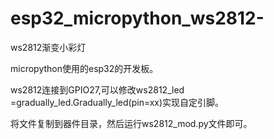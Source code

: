 # esp32_micropython_ws2812-
ws2812渐变小彩灯

micropython使用的esp32的开发板。

ws2812连接到GPIO27,可以修改ws2812_led =gradually_led.Gradually_led(pin=xx)实现自定引脚。

将文件复制到器件目录，然后运行ws2812_mod.py文件即可。
